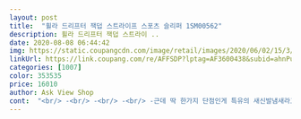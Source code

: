 ```yaml
---
layout: post 
title:  "휠라 드리프터 잭덥 스트라이프 스포츠 슬리퍼 1SM00562" 
description: 휠라 드리프터 잭덥 스트라이 ..
date: 2020-08-08 06:44:42 
img: https://static.coupangcdn.com/image/retail/images/2020/06/02/15/3/3cdd8c30-6333-4fa3-bf8a-960948ced9ec.jpg 
linkUrl: https://link.coupang.com/re/AFFSDP?lptag=AF3600438&subid=ahnPublicAsk&pageKey=1681370014&itemId=2864236876&vendorItemId=70820248844&traceid=V0-113-4888e86cd84ec39f 
categories: [1007] 
color: 353535 
price: 16010 
author: Ask View Shop 
cont:  "<br/> -<br/> -<br/> -<br/> -근데 딱 한가지 단점인게 특유의 새신발냄새라고 해야할까염 고무냄새라고 해야하낭 냄새 예민하신분들 유의하세여<br/>240샀음 너무컸을것같아요<br/>5단위 신발 찾기 쉽지않아 처음엔 불편함 감수합니다.<br/><br/>남친꺼랑 같이샀는데 남친은 270<br/> -275?신는데 280신으니까 딱 적당하다구 그러더라구양<br/>넘 예쁘고좋아융<br/>머리아픈정도는 아니었는데 그래도 ! 저는 참을만 했어여<br/>몇일 착용 후 추가해요<br/>받자마자 신어보니 발볼도 잘들어가고 앞뒤로 적당히 남아요!<br/>발길이 실측 22.<br/>5정도 운동화는 스케쳐스 나이키 230신어요.<br/><br/>발볼도 좁은거같았지만 지금은 전혀좁지않아요<br/>발볼은 보통.<br/><br/>신고 몇번 걸으니 발등이 약간 아프긴한데 신다보면 익숙해질꺼라 믿고 신으려구요<br/>실내화 내측 길이재니 24센티네요<br/>실내화 볼이 작다는 평이 많지만 전 신발을 발길이에 맞게신는걸 좋아해 고민하다가 230 사이즈주문했어요.<br/><br/>오히려 길이가 220샀어도됐을것같은... <br/> 근데 220샀음 발볼땜에 힘들었을것같아요<br/>지금은 아무렇지않게 딱 좋아요!<br/>첨 몇일은 발등이 조금 아팠어요  근데 오래신지않고 잠깐잠깐씩 신었더니 많이 힘들진않았구요<br/>첨음엔 살짝 불편한데 신다보면 늘어나서 잘 맞더라구요.<br/><br/>평소에 245<br/> -250정도 신는데 슬리퍼는 250신어야 되겟더라구여<br/>헐대박!!배송두빠르구 신어보니 푹신푹신 착용감이 너무좋아요 저두발볼이 잇는편인데 정말잘맞구 너무좋습니다ㅎㅎ 진짜잘산거같아요 너무이뿜 원래는 245신는데 5단위로는없어서 250을샀는데 짱 잘맞습니다 대만족해요<br/>흠집난데도없었어용 좋아요!<br/>" 
---
```

